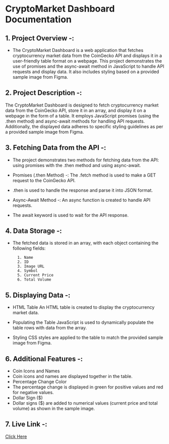 # CryptoMarket Dashboard Documentation

<h2>1. Project Overview -: </h2>

- The CryptoMarket Dashboard is a web application that fetches cryptocurrency market data from the CoinGecko API and displays it in a user-friendly table format on a webpage. This project demonstrates the use of promises and the async-await method in JavaScript to handle API requests and display data. It also includes styling based on a provided sample image from Figma.

<h2>2. Project Description -:</h2> 

The CryptoMarket Dashboard is designed to fetch cryptocurrency market data from the CoinGecko API, store it in an array, and display it on a webpage in the form of a table. It employs JavaScript promises (using the .then method) and async-await methods for handling API requests. Additionally, the displayed data adheres to specific styling guidelines as per a provided sample image from Figma.

<h2>3. Fetching Data from the API -: </h2>

- The project demonstrates two methods for fetching data from the API: using promises with the .then method and using async-await.

- Promises (.then Method) -:
The .fetch method is used to make a GET request to the CoinGecko API.

- .then is used to handle the response and parse it into JSON format.

- Async-Await Method -: 
An async function is created to handle API requests.

- The await keyword is used to wait for the API response.

<h2>4. Data Storage -:</h2>

- The fetched data is stored in an array, with each object containing the following fields:

        1. Name
        2. ID
        3. Image URL
        4. Symbol
        5. Current Price
        6. Total Volume

<h2>5. Displaying Data -:</h2>

- HTML Table
An HTML table is created to display the cryptocurrency market data.

- Populating the Table
JavaScript is used to dynamically populate the table rows with data from the array.

- Styling
CSS styles are applied to the table to match the provided sample image from Figma.

<h2>6. Additional Features -: </h2>

- Coin Icons and Names
- Coin icons and names are displayed together in the table.
- Percentage Change Color
- The percentage change is displayed in green for positive values and red for negative values.
- Dollar Sign ($)
- Dollar signs ($) are added to numerical values (current price and total volume) as shown in the sample image.

<h2>7. Live Link -: </h2>

<a href="https://mrrushikesh.github.io/Rushikesh_Ingale_DOM_2_6th_Oct_2023/" alt="Loading..">Click Here</a>